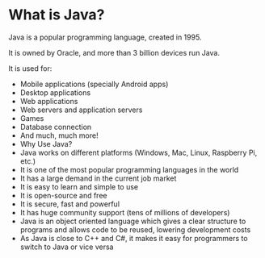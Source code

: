 # What is Java?

Java is a popular programming language, created in 1995.

It is owned by Oracle, and more than 3 billion devices run Java.

It is used for:

+ Mobile applications (specially Android apps)
+ Desktop applications
+ Web applications
+ Web servers and application servers
+ Games
+ Database connection
+ And much, much more!
+ Why Use Java?
+ Java works on different platforms (Windows, Mac, Linux, Raspberry Pi, etc.)
+ It is one of the most popular programming languages in the world
+ It has a large demand in the current job market
+ It is easy to learn and simple to use
+ It is open-source and free
+ It is secure, fast and powerful
+ It has huge community support (tens of millions of developers)
+ Java is an object oriented language which gives a clear structure to programs and allows code to be reused, lowering development costs
+ As Java is close to C++ and C#, it makes it easy for programmers to switch to Java or vice versa